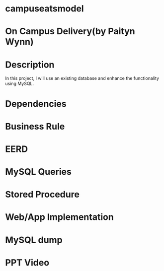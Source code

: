 # campuseatsmodel
# On Campus Delivery(by Paityn Wynn)
# Description
In this project, I will use an existing database and enhance the functionality using MySQL.
# Dependencies
# Business Rule
# EERD
# MySQL Queries
# Stored Procedure
# Web/App Implementation
# MySQL dump
# PPT Video
